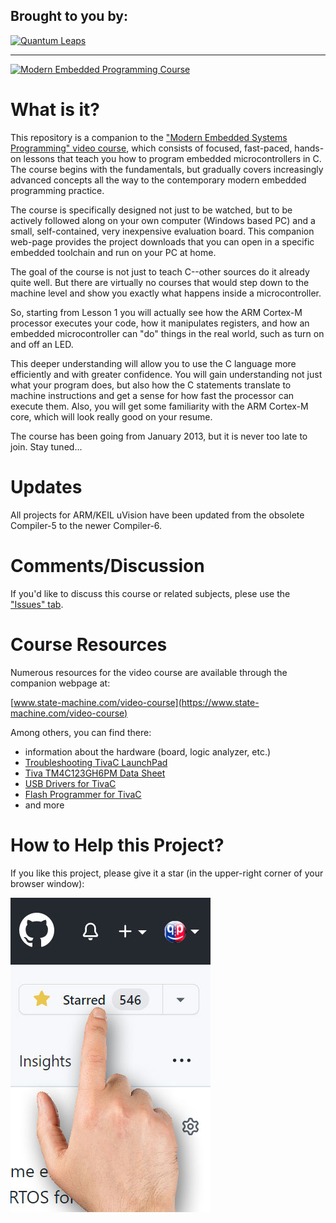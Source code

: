 ## Brought to you by:
[![Quantum Leaps](https://www.state-machine.com/attachments/logo_ql_400.png)](https://www.state-machine.com)

---------------------------------------------------------------------
[![Modern Embedded Programming Course](img/thumbnail.jpg)](https://www.youtube.com/playlist?list=PLPW8O6W-1chwyTzI3BHwBLbGQoPFxPAPM)

# What is it?
This repository is a companion to the ["Modern Embedded Systems Programming" video course](https://www.youtube.com/playlist?list=PLPW8O6W-1chwyTzI3BHwBLbGQoPFxPAPM),
which consists of focused, fast-paced, hands-on lessons that teach you how to program embedded microcontrollers in C. The course begins with the fundamentals, but gradually covers increasingly advanced concepts all the way to the contemporary modern embedded programming practice.

The course is specifically designed not just to be watched, but to be actively followed along on your own computer (Windows based PC) and a small, self-contained, very inexpensive evaluation board. This companion web-page provides the project downloads that you can open in a specific embedded toolchain and run on your PC at home.

The goal of the course is not just to teach C--other sources do it already quite well. But there are virtually no courses that would step down to the machine level and show you exactly what happens inside a microcontroller.

So, starting from Lesson 1 you will actually see how the ARM Cortex-M processor executes your code, how it manipulates registers, and how an embedded microcontroller can "do" things in the real world, such as turn on and off an LED.

This deeper understanding will allow you to use the C language more efficiently and with greater confidence. You will gain understanding not just what your program does, but also how the C statements translate to machine instructions and get a sense for how fast the processor can execute them. Also, you will get some familiarity with the ARM Cortex-M core, which will look really good on your resume.

The course has been going from January 2013, but it is never too late to join. Stay tuned...


# Updates
All projects for ARM/KEIL uVision have been updated from the obsolete Compiler-5 to the newer Compiler-6.


# Comments/Discussion
If you'd like to discuss this course or related subjects, plese use the ["Issues" tab](https://github.com/QuantumLeaps/modern-embedded-course/issues).


# Course Resources
Numerous resources for the video course are available through the companion webpage at:

[www.state-machine.com/video-course](https://www.state-machine.com/video-course)

Among others, you can find there:
- information about the hardware (board, logic analyzer, etc.)
- [Troubleshooting TivaC LaunchPad](https://www.state-machine.com/course/AN_Troubleshooting_TivaC.pdf)
- [Tiva TM4C123GH6PM Data Sheet](https://www.state-machine.com/course/TM4C123GH6PM_Datasheet.pdf)
- [USB Drivers for TivaC](https://www.state-machine.com/course/MDK_Stellaris_ICDI_AddOn.exe)
- [Flash Programmer for TivaC](https://www.ti.com/tool/LMFLASHPROGRAMMER)
- and more


# How to Help this Project?
If you like this project, please give it a star (in the upper-right corner of your browser window):

![GitHub star](img/github-star.jpg)


